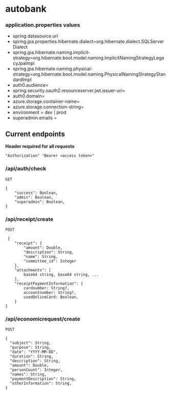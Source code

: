 # autobank



### application.properties values
- spring.datasource.url
- spring.jpa.properties.hibernate.dialect=org.hibernate.dialect.SQLServerDialect
- spring.jpa.hibernate.naming.implicit-strategy=org.hibernate.boot.model.naming.ImplicitNamingStrategyLegacyJpaImpl
- spring.jpa.hibernate.naming.physical-strategy=org.hibernate.boot.model.naming.PhysicalNamingStrategyStandardImpl
- auth0.audience=
- spring.security.oauth2.resourceserver.jwt.issuer-uri=
- auth0.domain=
- azure.storage.container-name=
- azure.storage.connection-string=
- environment = dev | prod
- superadmin.emails =

## Current endpoints
**Header required for all requests**

```"Authorization" "Bearer <access token>"```

### /api/auth/check
```GET```
```
{
    "success": Boolean,
    "admin": Boolean,
    "superadmin": Boolean,
}
```

### /api/receipt/create
```POST```
```
 {
    "receipt": {
        "amount": Double,
        "description": String,
        "name": String,
        "committee_id": Integer
    }, 
    "attachments": [
        base64 string, base64 string, ...
    ], 
    "receiptPaymentInformation": {
        cardnumber: String?,
        accountnumber: String?,
        usedOnlineCard: Boolean,
    }
}
```

### /api/economicrequest/create
```POST```
```
{
  "subject": String,
  "purpose": String,
  "date": "YYYY-MM-DD",
  "duration": String,
  "description": String,
  "amount": Double,
  "personCount": Integer,
  "names": String,
  "paymentDescription": String,
  "otherInformation": String,
}

```



